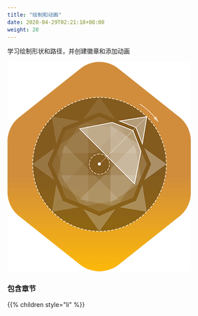 ```yaml
---
title: "绘制和动画"
date: 2020-04-29T02:21:18+08:00
weight: 20
---
```


学习绘制形状和路径，并创建徽章和添加动画

![drawing and animation](/swiftui/drawing_and_animation/images/drawing_and_animation.png?width=20pc)

### 包含章节

{{% children style="li" %}}
